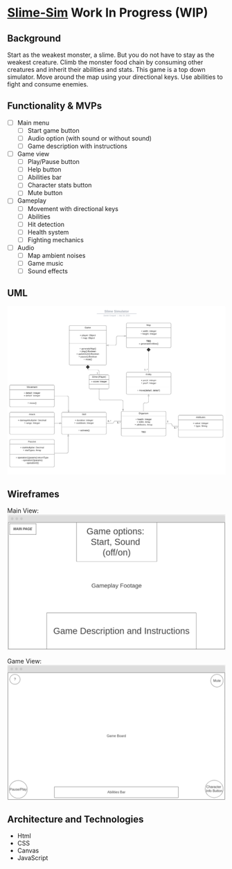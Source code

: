 # [Slime-Sim](https://dancreppel.github.io/Slime-Sim/) Work In Progress (WIP)

## Background
Start as the weakest monster, a slime.  But you do not have to stay as the weakest creature.  Climb the monster food chain by consuming other creatures and inherit their abilities and stats.  This game is a top down simulator.  Move around the map using your directional keys.  Use abilities to fight and consume enemies.

## Functionality & MVPs
- [ ] Main menu
  - [ ] Start game button
  - [ ] Audio option (with sound or without sound)
  - [ ] Game description with instructions
- [ ] Game view
  - [ ] Play/Pause button
  - [ ] Help button
  - [ ] Abilities bar
  - [ ] Character stats button
  - [ ] Mute button
- [ ] Gameplay
  - [ ] Movement with directional keys
  - [ ] Abilities
  - [ ] Hit detection
  - [ ] Health system
  - [ ] Fighting mechanics
- [ ] Audio
  - [ ] Map ambient noises
  - [ ] Game music
  - [ ] Sound effects

## UML
![UML](https://github.com/dancreppel/Slime-Sim/blob/master/assets/UML/Slime%20Sim%20UML.png)

## Wireframes
Main View:
![Main Page](https://github.com/dancreppel/Slime-Sim/blob/master/assets/wireframes/main_page.png)

Game View:
![Game Page](https://github.com/dancreppel/Slime-Sim/blob/master/assets/wireframes/game_page.png)

## Architecture and Technologies
* Html
* CSS
* Canvas
* JavaScript
